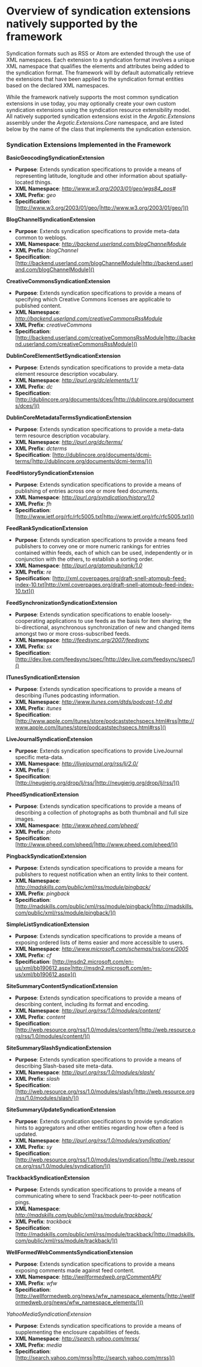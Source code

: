 # Overview of syndication extensions natively supported by the framework

Syndication formats such as RSS or Atom are extended through the use of XML namespaces. Each extension to a syndication format involves a unique XML namespace that qualifies the elements and attributes being added to the syndication format. The framework will by default automatically retrieve the extensions that have been applied to the syndication format entities based on the declared XML namespaces.

While the framework natively supports the most common syndication extensions in use today, you may optionally create your own custom syndication extensions using the syndication resource extensibility model. All natively supported syndication extensions exist in the _Argotic.Extensions_ assembly under the _Argotic.Extensions.Core_ namespace, and are listed below by the name of the class that implements the syndication extension.

### Syndication Extensions Implemented in the Framework

**BasicGeocodingSyndicationExtension**

- __Purpose__: Extends syndication specifications to provide a means of representing latitude, longitude and other information about spatially-located things.
- __XML Namespace__: _http://www.w3.org/2003/01/geo/wgs84_pos#_
- __XML Prefix__: _geo_
- __Specification__: [http://www.w3.org/2003/01/geo/|http://www.w3.org/2003/01/geo/]()

**BlogChannelSyndicationExtension**

- __Purpose__: Extends syndication specifications to provide meta-data common to weblogs.
- __XML Namespace__: _http://backend.userland.com/blogChannelModule_
- __XML Prefix__: _blogChannel_
- __Specification__: [http://backend.userland.com/blogChannelModule|http://backend.userland.com/blogChannelModule]()

**CreativeCommonsSyndicationExtension**

- __Purpose__: Extends syndication specifications to provide a means of specifying which Creative Commons licenses are applicable to published content.
- __XML Namespace__: _http://backend.userland.com/creativeCommonsRssModule_
- __XML Prefix__: _creativeCommons_
- __Specification__: [http://backend.userland.com/creativeCommonsRssModule|http://backend.userland.com/creativeCommonsRssModule]()

**DublinCoreElementSetSyndicationExtension**

- __Purpose__: Extends syndication specifications to provide a meta-data element resource description vocabulary.
- __XML Namespace__: _http://purl.org/dc/elements/1.1/_
- __XML Prefix__: _dc_
- __Specification__: [http://dublincore.org/documents/dces/|http://dublincore.org/documents/dces/]()

**DublinCoreMetadataTermsSyndicationExtension**

- __Purpose__: Extends syndication specifications to provide a meta-data term resource description vocabulary.
- __XML Namespace__: _http://purl.org/dc/terms/_
- __XML Prefix__: _dcterms_
- __Specification__: [http://dublincore.org/documents/dcmi-terms/|http://dublincore.org/documents/dcmi-terms/]()

**FeedHistorySyndicationExtension**

- __Purpose__: Extends syndication specifications to provide a means of publishing of entries across one or more feed documents.
- __XML Namespace__: _http://purl.org/syndication/history/1.0_
- __XML Prefix__: _fh_
- __Specification__: [http://www.ietf.org/rfc/rfc5005.txt|http://www.ietf.org/rfc/rfc5005.txt]()

**FeedRankSyndicationExtension**

- __Purpose__: Extends syndication specifications to provide a means feed publishers to convey one or more numeric rankings for entries contained within feeds, each of which can be used, independently or in conjunction with the others, to establish a sorting order.
- __XML Namespace__: _http://purl.org/atompub/rank/1.0_
- __XML Prefix__: _re_
- __Specification__: [http://xml.coverpages.org/draft-snell-atompub-feed-index-10.txt|http://xml.coverpages.org/draft-snell-atompub-feed-index-10.txt]()

**FeedSynchronizationSyndicationExtension**

- __Purpose__: Extends syndication specifications to enable loosely-cooperating applications to use feeds as the basis for item sharing; the bi-directional, asynchronous synchronization of new and changed items amongst two or more cross-subscribed feeds.
- __XML Namespace__: _http://feedsync.org/2007/feedsync_
- __XML Prefix__: _sx_
- __Specification__: [http://dev.live.com/feedsync/spec/|http://dev.live.com/feedsync/spec/]()

**ITunesSyndicationExtension**

- __Purpose__: Extends syndication specifications to provide a means of describing iTunes podcasting information.
- __XML Namespace__: _http://www.itunes.com/dtds/podcast-1.0.dtd_
- __XML Prefix__: _itunes_
- __Specification__: [http://www.apple.com/itunes/store/podcaststechspecs.html#rss|http://www.apple.com/itunes/store/podcaststechspecs.html#rss]()

**LiveJournalSyndicationExtension**

- __Purpose__: Extends syndication specifications to provide LiveJournal specific meta-data.
- __XML Namespace__: _http://livejournal.org/rss/lj/2.0/_
- __XML Prefix__: _lj_
- __Specification__: [http://neugierig.org/drop/lj/rss/|http://neugierig.org/drop/lj/rss/]()

**PheedSyndicationExtension**

- __Purpose__: Extends syndication specifications to provide a means of describing a collection of photographs as both thumbnail and full size images.
- __XML Namespace__: _http://www.pheed.com/pheed/_
- __XML Prefix__: _photo_
- __Specification__: [http://www.pheed.com/pheed/|http://www.pheed.com/pheed/]()

**PingbackSyndicationExtension**

- __Purpose__: Extends syndication specifications to provide a means for publishers to request notification when an entity links to their content.
- __XML Namespace__: _http://madskills.com/public/xml/rss/module/pingback/_
- __XML Prefix__: _pingback_
- __Specification__: [http://madskills.com/public/xml/rss/module/pingback/|http://madskills.com/public/xml/rss/module/pingback/]()

**SimpleListSyndicationExtension**

- __Purpose__: Extends syndication specifications to provide a means of exposing ordered lists of items easier and more accessible to users.
- __XML Namespace__: _http://www.microsoft.com/schemas/rss/core/2005_
- __XML Prefix__: _cf_
- __Specification__: [http://msdn2.microsoft.com/en-us/xml/bb190612.aspx|http://msdn2.microsoft.com/en-us/xml/bb190612.aspx]()

**SiteSummaryContentSyndicationExtension**

- __Purpose__: Extends syndication specifications to provide a means of describing content, including its format and encoding.
- __XML Namespace__: _http://purl.org/rss/1.0/modules/content/_
- __XML Prefix__: _content_
- __Specification__: [http://web.resource.org/rss/1.0/modules/content/|http://web.resource.org/rss/1.0/modules/content/]()

**SiteSummarySlashSyndicationExtension**

- __Purpose__: Extends syndication specifications to provide a means of describing Slash-based site meta-data.
- __XML Namespace__: _http://purl.org/rss/1.0/modules/slash/_
- __XML Prefix__: _slash_
- __Specification__: [http://web.resource.org/rss/1.0/modules/slash/|http://web.resource.org/rss/1.0/modules/slash/]()

**SiteSummaryUpdateSyndicationExtension**

- __Purpose__: Extends syndication specifications to provide syndication hints to aggregators and other entities regarding how often a feed is updated.
- __XML Namespace__: _http://purl.org/rss/1.0/modules/syndication/_
- __XML Prefix__: _sy_
- __Specification__: [http://web.resource.org/rss/1.0/modules/syndication/|http://web.resource.org/rss/1.0/modules/syndication/]()

**TrackbackSyndicationExtension**

- __Purpose__: Extends syndication specifications to provide a means of communicating where to send Trackback peer-to-peer notification pings.
- __XML Namespace__: _http://madskills.com/public/xml/rss/module/trackback/_
- __XML Prefix__: _trackback_
- __Specification__: [http://madskills.com/public/xml/rss/module/trackback/|http://madskills.com/public/xml/rss/module/trackback/]()

**WellFormedWebCommentsSyndicationExtension**

- __Purpose__: Extends syndication specifications to provide a means exposing comments made against feed content.
- __XML Namespace__: _http://wellformedweb.org/CommentAPI/_
- __XML Prefix__: _wfw_
- __Specification__: [http://wellformedweb.org/news/wfw_namespace_elements/|http://wellformedweb.org/news/wfw_namespace_elements/]()

*YahooMediaSyndicationExtension*

- __Purpose__: Extends syndication specifications to provide a means of supplementing the enclosure capabilities of feeds.
- __XML Namespace__: _http://search.yahoo.com/mrss/_
- __XML Prefix__: _media_
- __Specification__: [http://search.yahoo.com/mrss|http://search.yahoo.com/mrss]()